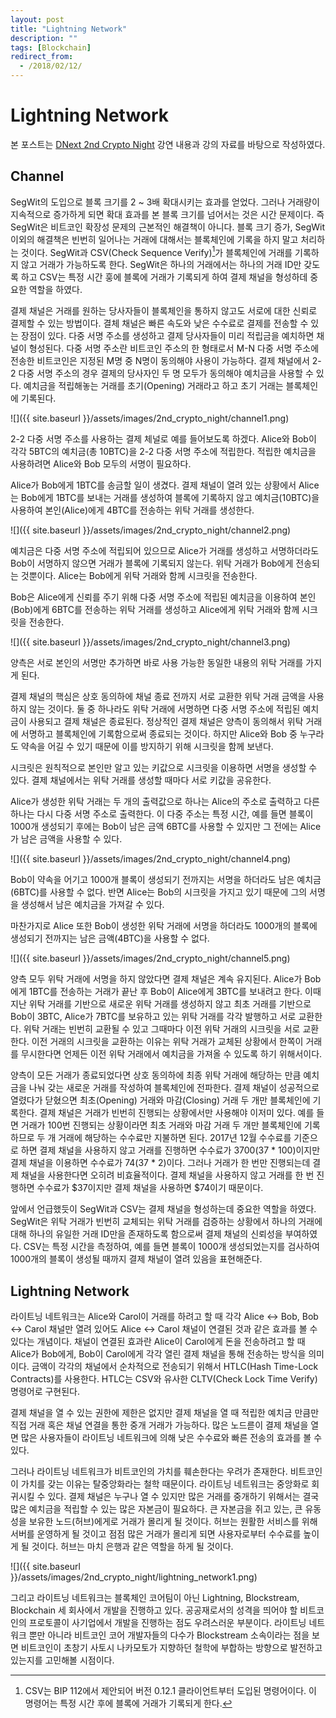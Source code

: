 ```yaml
---
layout: post
title: "Lightning Network"
description: ""
tags: [Blockchain]
redirect_from:
  - /2018/02/12/
---
```


# Lightning Network

  본 포스트는 [DNext 2nd Crypto Night](https://www.meetup.com/DNext-Crypto-Night/events/247551764/?gj=wcs1_e&rv=wcs1_e&_xtd=gatlbWFpbF9jbGlja9oAJDRmNjA0OWE3LTY2ODktNGI1Mi1iYmI5LTFiNzA2MTYyOTQzMQ&_af=event&_af_eid=247551764) 강연 내용과 강의 자료를 바탕으로 작성하였다.

## Channel

  SegWit의 도입으로 블록 크기를 2 ~ 3배 확대시키는 효과를 얻었다. 그러나 거래량이 지속적으로 증가하게 되면 확대 효과를 본 블록 크기를 넘어서는 것은 시간 문제이다. 즉 SegWit은 비트코인 확장성 문제의 근본적인 해결책이 아니다. 블록 크기 증가, SegWit 이외의 해결책은 빈번히 일어나는 거래에 대해서는 블록체인에 기록을 하지 말고 처리하는 것이다. SegWit과 CSV(Check Sequence Verify)[^1]가 블록체인에 거래를 기록하지 않고 거래가 가능하도록 한다. SegWit은 하나의 거래에서는 하나의 거래 ID만 갖도록 하고 CSV는 특정 시간 훙에 블록에 거래가 기록되게 하여 결제 채널을 형성하데 중요한 역할을 하였다.

  결제 채널은 거래를 원하는 당사자들이 블록체인을 통하지 않고도 서로에 대한 신뢰로 결제할 수 있는 방법이다. 결체 채널은 빠른 속도와 낮은 수수료로 결제를 전송할 수 있는 장점이 있다. 다중 서명 주소를 생성하고 결제 당사자들이 미리 적립금을 예치하면 채널이 형성된다. 다중 서명 주소란 비트코인 주소의 한 형태로서 M-N 다중 서명 주소에 전송한 비트코인은 지정된 M명 중 N명이 동의해야 사용이 가능하다. 결제 채널에서 2-2 다중 서명 주소의 경우 결제의 당사자인 두 명 모두가 동의해야 예치금을 사용할 수 있다. 예치금을 적립해놓는 거래를 초기(Opening) 거래라고 하고 초기 거래는 블록체인에 기록된다.

  ![]({{ site.baseurl }}/assets/images/2nd_crypto_night/channel1.png)

  2-2 다중 서명 주소를 사용하는 결제 체널로 예를 들어보도록 하겠다. Alice와 Bob이 각각 5BTC의 예치금(총 10BTC)을 2-2 다중 서명 주소에 적립한다. 적립한 예치금을 사용하려면 Alice와 Bob 모두의 서명이 필요하다.

  Alice가 Bob에게 1BTC를 송금할 일이 생겼다. 결제 채널이 열려 있는 상황에서 Alice는 Bob에게 1BTC를 보내는 거래를 생성하여 블록에 기록하지 않고 예치금(10BTC)을 사용하여 본인(Alice)에게 4BTC를 전송하는 위탁 거래를 생성한다.

  ![]({{ site.baseurl }}/assets/images/2nd_crypto_night/channel2.png)

  예치금은 다중 서명 주소에 적립되어 있으므로 Alice가 거래를 생성하고 서명하더라도 Bob이 서명하지 않으면 거래가 블록에 기록되지 않는다. 위탁 거래가 Bob에게 전송되는 것뿐이다. Alice는 Bob에게 위탁 거래와 함께 시크릿을 전송한다.

  Bob은 Alice에게 신뢰를 주기 위해 다중 서명 주소에 적립된 예치금을 이용하여 본인(Bob)에게 6BTC를 전송하는 위탁 거래를 생성하고 Alice에게 위탁 거래와 함께 시크릿을 전송한다.

  ![]({{ site.baseurl }}/assets/images/2nd_crypto_night/channel3.png)

  양측은 서로 본인의 서명만 추가하면 바로 사용 가능한 동일한 내용의 위탁 거래를 가지게 된다.

  결제 채널의 핵심은 상호 동의하에 채널 종료 전까지 서로 교환한 위탁 거래 금액을 사용하지 않는 것이다. 둘 중 하나라도 위탁 거래에 서명하면 다중 서명 주소에 적립된 예치금이 사용되고 결제 채널은 종료된다. 정상적인 결제 채널은 양측이 동의해서 위탁 거래에 서명하고 블록체인에 기록함으로써 종료되는 것이다. 하지만 Alice와 Bob 중 누구라도 약속을 어길 수 있기 때문에 이를 방지하기 위해 시크릿을 함께 보낸다.

  시크릿은 원칙적으로 본인만 알고 있는 키값으로 시크릿을 이용하면 서명을 생성할 수 있다. 결제 채널에서는 위탁 거래를 생성할 때마다 서로 키값을 공유한다.

  Alice가 생성한 위탁 거래는 두 개의 출력값으로 하나는 Alice의 주소로 출력하고 다른 하나는 다시 다중 서명 주소로 출력한다. 이 다중 주소는 특정 시간, 예를 들면 블록이 1000개 생성되기 후에는 Bob이 남은 금액 6BTC를 사용할 수 있지만 그 전에는 Alice가 남은 금액을 사용할 수 있다.

  ![]({{ site.baseurl }}/assets/images/2nd_crypto_night/channel4.png)

  Bob이 약속을 어기고 1000개 블록이 생성되기 전까지는 서명을 하더라도 남은 예치금(6BTC)를 사용할 수 없다. 반면 Alice는 Bob의 시크릿을 가지고 있기 때문에 그의 서명을 생성해서 남은 예치금을 가져갈 수 있다.

  마찬가지로 Alice 또한 Bob이 생성한 위탁 거래에 서명을 하더라도 1000개의 블록에 생성되기 전까지는 남은 금액(4BTC)을 사용할 수 없다.

  ![]({{ site.baseurl }}/assets/images/2nd_crypto_night/channel5.png)

  양측 모두 위탁 거래에 서명을 하지 않았다면 결제 채널은 계속 유지된다. Alice가 Bob에게 1BTC를 전송하는 거래가 끝난 후 Bob이 Alice에게 3BTC를 보내려고 한다. 이때 지난 위탁 거래를 기반으로 새로운 위탁 거래를 생성하지 않고 최초 거래를 기반으로 Bob이 3BTC, Alice가 7BTC를 보유하고 있는 위탁 거래를 각각 발행하고 서로 교환한다. 위탁 거래는 빈번히 교환될 수 있고 그때마다 이전 위탁 거래의 시크릿을 서로 교환한다. 이전 거래의 시크릿을 교환하는 이유는 위탁 거래가 교체된 상황에서 한쪽이 거래를 무시한다면 언제든 이전 위탁 거래에서 예치금을 가져올 수 있도록 하기 위해서이다.

  양측이 모든 거래가 종료되었다면 상호 동의하에 최종 위탁 거래에 해당하는 만큼 예치금을 나눠 갖는 새로운 거래를 작성하여 블록체인에 전파한다. 결제 채널이 성공적으로 열렸다가 닫혔으면 최초(Opening) 거래와 마감(Closing) 거래 두 개만 블록체인에 기록한다. 결제 채널은 거래가 빈번히 진행되는 상황에서만 사용해야 이저미 있다. 예를 들면 거래가 100번 진행되는 상황이라면 최초 거래와 마감 거래 두 개만 블록체인에 기록하므로 두 개 거래에 해당하는 수수료만 지불하면 된다. 2017년 12월 수수료를 기준으로 하면 결제 채널을 사용하지 않고 거래를 진행하면 수수료가 $3700($37 * 100)이지만 결제 채널을 이용하면 수수료가 $74($37 * 2)이다. 그러나 거래가 한 번만 진행되는데 결제 채널을 사용한다면 오히려 비효율적이다. 결제 채널을 사용하지 않고 거래를 한 번 진행하면 수수료가 $37이지만 결제 채널을 사용하면 $74이기 때문이다.

  앞에서 언급했듯이 SegWit과 CSV는 결제 채널을 형성하는데 중요한 역할을 하였다. SegWit은 위탁 거래가 빈번히 교체되는 위탁 거래를 검증하는 상황에서 하나의 거래에 대해 하나의 유일한 거래 ID만을 존재하도록 함으로써 결제 채널의 신뢰성을 부여하였다. CSV는 특정 시간을 측정하여, 예를 들면 블록이 1000개 생성되었는지를 검사하여 1000개의 블록이 생성될 때까지 결제 채널이 열려 있음을 표현해준다.

## Lightning Network

  라이트닝 네트워크는 Alice와 Carol이 거래를 하려고 할 때 각각 Alice ↔ Bob, Bob ↔ Carol 채널만 열려 있어도 Alice ↔ Carol 채널이 연결된 것과 같은 효과를 볼 수 있다는 개념이다. 채널이 연결된 효과란 Alice이 Carol에게 돈을 전송하려고 할 때 Alice가 Bob에게, Bob이 Carol에게 각각 열린 결제 채널을 통해 전송하는 방식을 의미이다. 금액이 각각의 채널에서 순차적으로 전송되기 위해서 HTLC(Hash Time-Lock Contracts)를 사용한다. HTLC는 CSV와 유사한 CLTV(Check Lock Time Verify) 명령어로 구현된다.

  결제 채널을 열 수 있는 권한에 제한은 없지만 결제 채널을 열 때 적립한 예치금 만큼만 직접 거래 혹은 채널 연결을 통한 중개 거래가 가능하다. 많은 노드륻이 결제 채널을 열면 많은 사용자들이 라이트닝 네트워크에 의해 낮은 수수료와 빠른 전송의 효과를 볼 수 있다.

  그러나 라이트닝 네트워크가 비트코인의 가치를 훼손한다는 우려가 존재한다. 비트코인이 가치를 갖는 이유는 탈중앙화라는 철학 때문이다. 라이트닝 네트워크는 중앙화로 회귀시킬 수 있다. 결제 채널은 누구나 열 수 있지만 많은 거래를 중개하기 위해서는 결국 많은 예치금을 적립할 수 있는 많은 자본금이 필요하다. 큰 자본금을 쥐고 있는, 큰 유동성을 보유한 노드(허브)에게로 거래가 몰리게 될 것이다. 허브는 원활한 서비스를 위해 서버를 운영하게 될 것이고 점점 많은 거래가 몰리게 되면 사용자로부터 수수료를 높이게 될 것이다. 허브는 마치 은행과 같은 역할을 하게 될 것이다.

  ![]({{ site.baseurl }}/assets/images/2nd_crypto_night/lightning_network1.png)

  그리고 라이트닝 네트워크는 블록체인 코어팀이 아닌 Lightning, Blockstream, Blockchain 세 회사에서 개발을 진행하고 있다. 공공재로서의 성격을 띄어야 할 비트코인의 프로토콜이 사기업에서 개발을 진행하는 점도 우려스러운 부분이다. 라이트닝 네트워크 뿐만 아니라 비트코인 코어 개발자들의 다수가 Blockstream 소속이라는 점을 보면 비트코인이 초창기 사토시 나카모토가 지향하던 철학에 부합하는 방향으로 발전하고 있는지를 고민해볼 시점이다.

[^1]: CSV는 BIP 112에서 제안되어 버전 0.12.1 클라이언트부터 도입된 명령어이다. 이 명령어는 특정 시간 후에 블록에 거래가 기록되게 한다.
